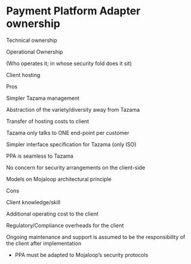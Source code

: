 <!-- SPDX-License-Identifier: Apache-2.0 -->

# Payment Platform Adapter ownership

Technical ownership

Operational Ownership

(Who operates it; in whose security fold does it sit)

Client hosting

Pros

Simpler Tazama management

Abstraction of the variety/diversity away from Tazama

Transfer of hosting costs to client

Tazama only talks to ONE end-point per customer

Simpler interface specification for Tazama (only ISO)

PPA is seamless to Tazama

No concern for security arrangements on the client-side

Models on Mojaloop architectural principle

Cons

Client knowledge/skill

Additional operating cost to the client

Regulatory/Compliance overheads for the client

Ongoing maintenance and support is assumed to be the responsibility of the client after implementation

- PPA must be adapted to Mojaloop’s security protocols
